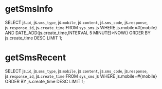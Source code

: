 
getSmsInfo
===
SELECT
  js.`id`,
  js.`sms_type`,
  js.`mobile`,
  js.`content`,
  js.`sms_code`,
  js.`response`,
  js.`response_id`,
  js.`create_time`
FROM
  `sys_sms` js
WHERE js.mobile=#{mobile}  AND DATE_ADD(js.create_time,INTERVAL 5 MINUTE)>NOW()
ORDER BY  js.create_time DESC
LIMIT 1;


getSmsRecent
===
SELECT
  js.`id`,
  js.`sms_type`,
  js.`mobile`,
  js.`content`,
  js.`sms_code`,
  js.`response`,
  js.`response_id`,
  js.`create_time`
FROM
  `sys_sms` js
WHERE js.mobile=#{mobile} 
ORDER BY  js.create_time DESC
LIMIT 1;

